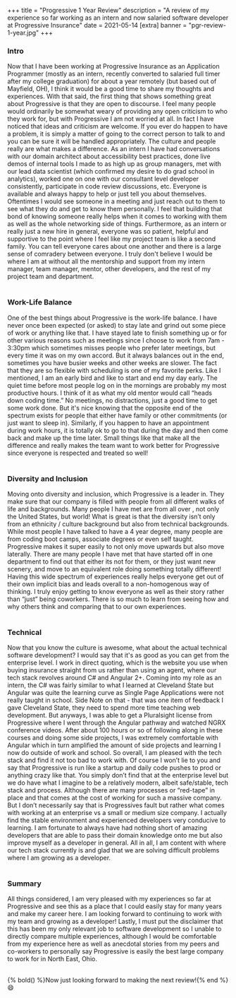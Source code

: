 +++
title = "Progressive 1 Year Review"
description = "A review of my experience so far working as an intern and now salaried software developer at Progressive Insurance"
date = 2021-05-14
[extra]
banner = "pgr-review-1-year.jpg"
+++

### Intro
Now that I have been working at Progressive Insurance as an Application Programmer (mostly as an intern, recently converted to salaried full timer after my college graduation) for about a year remotely (but based out of Mayfield, OH), I think it would be a good time to share my thoughts and experiences. With that said, the first thing that shows something great about Progressive is that they are open to discourse. I feel many people would ordinarily be somewhat weary of providing any open criticism to who they work for, but with Progressive I am not worried at all. In fact I have noticed that ideas and criticism are welcome. If you ever do happen to have a problem, it is simply a matter of going to the correct person to talk to and you can be sure it will be handled appropriately. The culture and people really are what makes a difference. As an intern I have had conversations with our domain architect about accessibility best practices, done live demos of internal tools I made to as high up as group managers, met with our lead data scientist (which confirmed my desire to do grad school in analytics), worked one on one with our consultant level developer consistently, participate in code review discussions, etc. Everyone is available and always happy to help or just tell you about themselves. Oftentimes I would see someone in a meeting and just reach out to them to see what they do and get to know them personally. I feel that building that bond of knowing someone really helps when it comes to working with them as well as the whole networking side of things. Furthermore, as an intern or really just a new hire in general, everyone was so patient, helpful and supportive to the point where I feel like my project team is like a second family. You can tell everyone cares about one another and there is a large sense of comradery between everyone. I truly don't believe I would be where I am at without all the mentorship and support from my intern manager, team manager, mentor, other developers, and the rest of my project team and department.<br><br> 

### Work-Life Balance
One of the best things about Progressive is the work-life balance. I have never once been expected (or asked) to stay late and grind out some piece of work or anything like that. I have stayed late to finish something up or for other various reasons such as meetings since I choose to work from 7am - 3:30pm which sometimes misses people who prefer later meetings, but every time it was on my own accord. But it always balances out in the end, sometimes you have busier weeks and other weeks are slower. The fact that they are so flexible with scheduling is one of my favorite perks. Like I mentioned, I am an early bird and like to start and end my day early. The quiet time before most people log on in the mornings are probably my most productive hours. I think of it as what my old mentor would call “heads down coding time.” No meetings, no distractions, just a good time to get some work done. But it's nice knowing that the opposite end of the spectrum exists for people that either have family or other commitments (or just want to sleep in). Similarly, if you happen to have an appointment during work hours, it is totally ok to go to that during the day and then come back and make up the time later. Small things like that make all the difference and really makes the team want to work better for Progressive since everyone is respected and treated so well!<br><br> 

### Diversity and Inclusion
Moving onto diversity and inclusion, which Progressive is a leader in. They make sure that our company is filled with people from all different walks of life and backgrounds. Many people I have met are from all over , not only the United States, but world! What is great is that the diversity isn’t only from an ethnicity / culture background but also from technical backgrounds. While most people I have talked to have a 4 year degree, many people are from coding boot camps, associate degrees or even self taught. Progressive makes it super easily to not only move upwards but also move laterally. There are many people I have met that have started off in one department to find out that either its not for them, or they just want new scenery, and move to an equivalent role doing something totally different! Having this wide spectrum of experiences really helps everyone get out of their own implicit bias and leads overall to a non-homogenous way of thinking. I truly enjoy getting to know everyone as well as their story rather than “just” being coworkers. There is so much to learn from seeing how and why others think and comparing that to our own experiences.<br><br> 

### Technical
Now that you know the culture is awesome, what about the actual technical software development? I would say that it's as good as you can get from the enterprise level. I work in direct quoting, which is the website you use when buying insurance straight from us rather than using an agent, where our tech stack revolves around C# and Angular 2+. Coming into my role as an intern, the C# was fairly similar to what I learned at Cleveland State but Angular was quite the learning curve as Single Page Applications were not really taught in school. Side Note on that - that was one item of feedback I gave Cleveland State, they need to spend more time teaching web development. But anyways, I was able to get a Pluralsight license from Progressive where I went through the Angular pathway and watched NGRX conference videos. After about 100 hours or so of following along in these courses and doing some side projects, I was extremely comfortable with Angular which in turn amplified the amount of side projects and learning I now do outside of work and school.  So overall, I am pleased with the tech stack and find it not too bad to work with. Of course I won’t lie to you and say that Progressive is run like a startup and daily code pushes to prod or anything crazy like that. You simply don’t find that at the enterprise level but we do have what I imagine to be a relatively modern, albeit safe/stable,  tech stack and process. Although there are many processes or “red-tape” in place and that comes at the cost of working for such a massive company. But I don’t necessarily say that is Progressives fault but rather what comes with working at an enterprise vs a small or medium size company. I actually find the stable environment and experienced developers very conducive to learning. I am fortunate to always have had nothing short of amazing developers that are able to pass their domain knowledge onto me but also improve myself as a developer in general. All in all, I am content with where our tech stack currently is and glad that we are solving difficult problems where I am growing as a developer.<br><br> 

### Summary
All things considered, I am very pleased with my experiences so far at Progressive and see this as a place that I could easily stay for many years and make my career here. I am looking forward to continuing to work with my team and growing as a developer! Lastly, I must put the disclaimer that this has been my only relevant job to software development so I unable to directly compare multiple experiences, although I would be comfortable from my experience here as well as anecdotal stories from my peers and co-workers to personally say Progressive is easily the best large company to work for in North East, Ohio. <br><br> 

{% bold() %}Now just looking forward to making the next review!{% end %}😄
